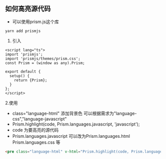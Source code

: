 ## 如何高亮源代码
* 可以使用prism.js这个库
~~~
yarn add prismjs
~~~
1. 引入
~~~vue
<script lang="ts">
import 'prismjs';
import 'prismjs/themes/prism.css';
const Prism = (window as any).Prism;

export default {
  setup() {
    return {Prism};
  }
};
</script>
~~~
2.使用
* class="language-html" 添加背景色 可以根据需求为"language-css","language-javascript"
* Prism.highlight(code, Prism.languages.javascript, 'javascript');
* code 为要高亮的源代码
* Prism.languages.javascript 可以改为Prism.languages.html Prism.languages.css 等
~~~html
<pre class="language-html" v-html="Prism.highlight(code, Prism.languages.html, 'html')"/>
~~~